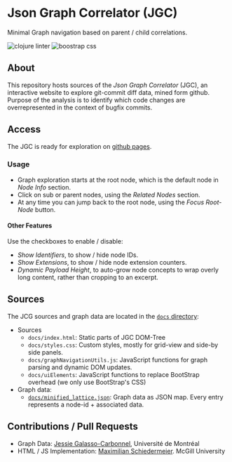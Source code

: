 # Json Graph Correlator (JGC)

Minimal Graph navigation based on parent / child correlations.

![clojure linter](https://img.shields.io/badge/Clojure%20Linter-202.1-blue)
![boostrap css](https://img.shields.io/badge/Bootstrap%20CSS-4.1.3-blue)

## About

This repository hosts sources of the *Json Graph Correlator* (JGC), an interactive website to explore git-commit diff
data, mined form github.  
Purpose of the analysis is to identify which code changes are overrepresented in the context of bugfix commits.

## Access

The JGC is ready for exploration on [github pages](https://kartoffelquadrat.github.io/JsonGraphCorrelator/).

### Usage

 * Graph exploration starts at the root node, which is the default node in *Node Info* section.
 * Click on sub or parent nodes, using the *Related Nodes* section.
 * At any time you can jump back to the root node, using the *Focus Root-Node* button.

#### Other Features

Use the checkboxes to enable / disable:

 * *Show Identifiers*, to show / hide node IDs.
 * *Show Extensions*, to show / hide node extension counters.
 * *Dynamic Payload Height*, to auto-grow node concepts to wrap overly long content, rather than cropping to an excerpt.

## Sources

The JCG sources and graph data are located in the [```docs``` directory](docs):

* Sources
    * ```docs/index.html```: Static parts of JGC DOM-Tree
    * ```docs/styles.css```: Custom styles, mostly for grid-view and side-by side panels.
    * ```docs/graphNavigationUtils.js```: JavaScript functions for graph parsing and dynamic DOM updates.
    * ```docs/uiElements```: JavaScript functions to replace BootStrap overhead (we only use BootStrap's CSS)
* Graph data:
    * [```docs/minified_lattice.json```](docs/minified_lattice.json): Graph data as JSON map. Every entry represents a node-id +
      associated data.

## Contributions / Pull Requests

* Graph Data: [Jessie Galasso-Carbonnel](https://jgalasso.github.io/), Université de Montréal
* HTML / JS Implementation: [Maximilian Schiedermeier](https://www.cs.mcgill.ca/~mschie3/). McGill University 
